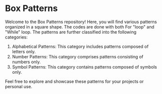 # Box Patterns

Welcome to the Box Patterns repository! Here, you will find various patterns organized in a square shape. The codes are done with both For "loop" and "While" loop. The patterns are further classified into the following categories:

1. Alphabetical Patterns: This category includes patterns composed of letters only.
2. Number Patterns: This category comprises patterns consisting of numbers only.
3. Symbol Patterns: This category contains patterns composed of symbols only.

Feel free to explore and showcase these patterns for your projects or personal use.
